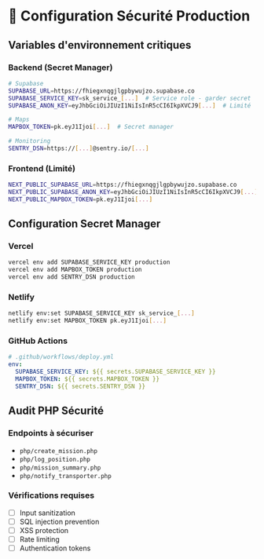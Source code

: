 # 🔐 Configuration Sécurité Production

## Variables d'environnement critiques

### Backend (Secret Manager)
```bash
# Supabase
SUPABASE_URL=https://fhiegxnqgjlgpbywujzo.supabase.co
SUPABASE_SERVICE_KEY=sk_service_[...]  # Service role - garder secret
SUPABASE_ANON_KEY=eyJhbGciOiJIUzI1NiIsInR5cCI6IkpXVCJ9[...]  # Limité

# Maps
MAPBOX_TOKEN=pk.eyJ1Ijoi[...]  # Secret manager

# Monitoring
SENTRY_DSN=https://[...]@sentry.io/[...]
```

### Frontend (Limité)
```bash
NEXT_PUBLIC_SUPABASE_URL=https://fhiegxnqgjlgpbywujzo.supabase.co
NEXT_PUBLIC_SUPABASE_ANON_KEY=eyJhbGciOiJIUzI1NiIsInR5cCI6IkpXVCJ9[...]
NEXT_PUBLIC_MAPBOX_TOKEN=pk.eyJ1Ijoi[...]
```

## Configuration Secret Manager

### Vercel
```bash
vercel env add SUPABASE_SERVICE_KEY production
vercel env add MAPBOX_TOKEN production
vercel env add SENTRY_DSN production
```

### Netlify
```bash
netlify env:set SUPABASE_SERVICE_KEY sk_service_[...]
netlify env:set MAPBOX_TOKEN pk.eyJ1Ijoi[...]
```

### GitHub Actions
```yaml
# .github/workflows/deploy.yml
env:
  SUPABASE_SERVICE_KEY: ${{ secrets.SUPABASE_SERVICE_KEY }}
  MAPBOX_TOKEN: ${{ secrets.MAPBOX_TOKEN }}
  SENTRY_DSN: ${{ secrets.SENTRY_DSN }}
```

## Audit PHP Sécurité

### Endpoints à sécuriser
- `php/create_mission.php`
- `php/log_position.php`
- `php/mission_summary.php`
- `php/notify_transporter.php`

### Vérifications requises
- [ ] Input sanitization
- [ ] SQL injection prevention
- [ ] XSS protection
- [ ] Rate limiting
- [ ] Authentication tokens

